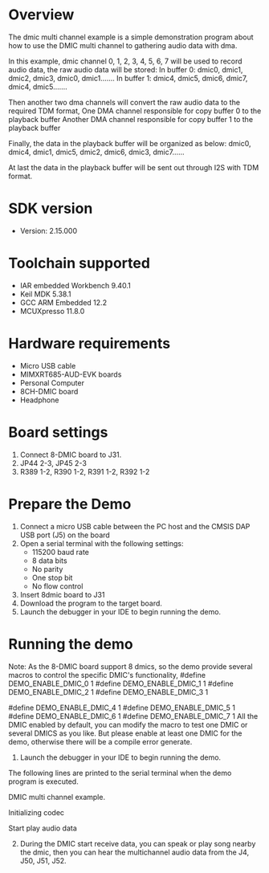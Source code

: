 Overview
========
The dmic multi channel example is a simple demonstration program about how to use the DMIC multi channel to gathering audio data with dma.

In this example, dmic channel 0, 1, 2, 3, 4, 5, 6, 7 will be used to record audio data, the raw audio data will be stored:
In buffer 0:
dmic0, dmic1, dmic2, dmic3, dmic0, dmic1.......
In buffer 1:
dmic4, dmic5, dmic6, dmic7, dmic4, dmic5.......

Then another two dma channels will convert the raw audio data to the required TDM format,
One DMA channel responsible for copy buffer 0 to the playback buffer
Another DMA channel responsible for copy buffer 1 to the playback buffer

Finally, the data in the playback buffer will be organized as below:
dmic0, dmic4, dmic1, dmic5, dmic2, dmic6, dmic3, dmic7......

At last the data in the playback buffer will be sent out through I2S with TDM format.

SDK version
===========
- Version: 2.15.000

Toolchain supported
===================
- IAR embedded Workbench  9.40.1
- Keil MDK  5.38.1
- GCC ARM Embedded  12.2
- MCUXpresso  11.8.0

Hardware requirements
=====================
- Micro USB cable
- MIMXRT685-AUD-EVK boards
- Personal Computer
- 8CH-DMIC board
- Headphone

Board settings
==============
1. Connect 8-DMIC board to J31.
2. JP44 2-3, JP45 2-3
3. R389 1-2, R390 1-2, R391 1-2, R392 1-2

Prepare the Demo
================
1.  Connect a micro USB cable between the PC host and the CMSIS DAP USB port (J5) on the board
2.  Open a serial terminal with the following settings:
    - 115200 baud rate
    - 8 data bits
    - No parity
    - One stop bit
    - No flow control
3.  Insert 8dmic board to J31
4.  Download the program to the target board.
5.  Launch the debugger in your IDE to begin running the demo.

Running the demo
================
Note: As the 8-DMIC board support 8 dmics, so the demo provide several macros to control the specific DMIC's functionality,
#define DEMO_ENABLE_DMIC_0 1
#define DEMO_ENABLE_DMIC_1 1
#define DEMO_ENABLE_DMIC_2 1
#define DEMO_ENABLE_DMIC_3 1

#define DEMO_ENABLE_DMIC_4 1
#define DEMO_ENABLE_DMIC_5 1
#define DEMO_ENABLE_DMIC_6 1
#define DEMO_ENABLE_DMIC_7 1
All the DMIC enabled by default, you can modify the macro to test one DMIC or several DMICS as you like. But please enable at least one DMIC for the demo, otherwise there will be a compile error generate.

1.  Launch the debugger in your IDE to begin running the demo.

The following lines are printed to the serial terminal when the demo program is executed.

DMIC multi channel example.



Initializing codec



Start play audio data


2. During the DMIC start receive data, you can speak or play song nearby the dmic, then you can hear the multichannel audio data from the J4, J50, J51, J52.
